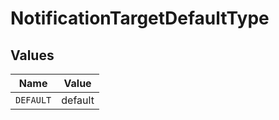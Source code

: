 # NotificationTargetDefaultType


## Values

| Name      | Value     |
| --------- | --------- |
| `DEFAULT` | default   |